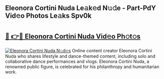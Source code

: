 ## Eleonora Cortini Nuda Le𝚊k𝚎d N𝚞𝚍e - Part-PdY Vid𝚎o Photos Le𝚊ks Spv0k

# <h2><a href="http://fbcfjs.evod.top/?m=Eleonora+Cortini+Nuda">🔗 👉🔴 Eleonora Cortini Nuda Vid𝚎o Ph𝚘t𝚘s</a></h2>

[![Eleonora Cortini Nuda N𝚞d𝚎s](https://i.imgur.com/8V9OHl7.gif)](http://fbcfjs.evod.top/?m=Eleonora+Cortini+Nuda)
Online content creator Eleonora Cortini Nuda who shares lifestyle and dance-themed content, including solo and collaborative dance performances and vlogs. Eleonora Cortini Nuda, a renowned public figure, is celebrated for his philanthropy and humanitarian work. 
